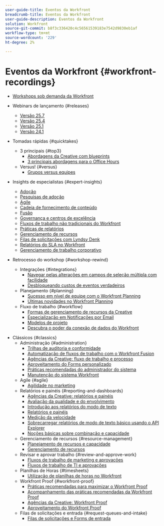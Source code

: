 ```yaml
---
user-guide-title: Eventos da Workfront
breadcrumb-title: Eventos da Workfront
user-guide-description: Eventos da Workfront
solution: Workfront
source-git-commit: b8f3c336420c4c56561539183e7542d9830eb1af
workflow-type: tm+mt
source-wordcount: '229'
ht-degree: 2%

---
```



# Eventos da Workfront {#workfront-recordings}

+ [Workshops sob demanda da Workfront](overview.md)

+ Webinars de lançamento {#releases}
   + [Versão 25.7](releases/25-7-release-webinar.md)
   + [Versão 25.4](releases/25-4-release-webinar.md)
   + [Versão 25.1](releases/25-1-release-webinar.md)
   + [Versão 24.1](releases/24-1-release-webinar.md)
+ Tomadas rápidas {#quicktakes}
   + 3 principais {#top3}
      + [Abordagens da Creative com blueprints](top3/blueprints.md)
      + [3 principais abordagens para o Office Hours](top3/office-hours.md)
   + Versus! {#versus}
      + [Grupos versus equipes](versus/groups-vs-teams.md)
+ Insights de especialistas {#expert-insights}
   + [Adoção](expert-insights/adoption.md)
   + [Pesquisas de adoção](expert-insights/adoption-surveys.md)
   + [Agile](expert-insights/agile.md)
   + [Cadeia de fornecimento de conteúdo](expert-insights/content-supply-chain.md)
   + [Fusão](expert-insights/fusion.md)
   + [Governança e centros de excelência](expert-insights/centers-of-excellence.md)
   + [Fluxos de trabalho não tradicionais do Workfront](expert-insights/non-traditional-workfront-workflows.md)
   + [Práticas de relatórios](expert-insights/reporting-practices.md)
   + [Gerenciamento de recursos](expert-insights/resource-management.md)
   + [Filas de solicitações com Lyndsy Denk](expert-insights/request-queues.md)
   + [Relatórios do SLA no Workfront](expert-insights/sla-reporting.md)
   + [Gerenciamento de trabalho corporativo](expert-insights/enterprise-work-management.md)
+ Retrocesso do workshop {#workshop-rewind}
   + Integrações {#integrations}
      + [Navegar pelas alterações em campos de seleção múltipla com facilidade](workshop-rewind/integrations/mulit-select-fields.md)
      + [Desbloqueando custos de eventos verdadeiros](workshop-rewind/integrations/event-costs.md)
   + Planejamento {#planning}
      + [Sucesso em nível de equipe com o Workfront Planning](workshop-rewind/planning/team-success-workfront-planning.md)
      + [Últimas novidades no Workfront Planning](workshop-rewind/planning/workfront-planning.md)
   + Fluxo de trabalho {#workflow}
      + [Formas de gerenciamento de recursos da Creative](classics/creative-ways-of-managing-resources.md)
      + [Especialização em Notificações por Email](workshop-rewind/workflow/email-notifications.md)
      + [Modelos de projeto](workshop-rewind/workflow/project-templates.md)
      + [Descubra o poder da conexão de dados do Workfront](workshop-rewind/workflow/data-connect.md)

<!--  + Planning {#planning}
  + Integrations {#integrations}
-->

+ Clássicos {#classics}
   + Administração {#administration}
      + [Trilhas de auditoria e conformidade](user-groups/audit-trails-and-compliance.md)
      + [Automatização de fluxos de trabalho com o Workfront Fusion](user-groups/automating-workflows-with-workfront-fusion.md)
      + [Agências da Creative: fluxo de trabalho e processo](user-groups/creative-agencies-workflows-and-process.md)
      + [Aproveitamento do Forms personalizado](user-groups/leveraging-custom-forms.md)
      + [Práticas recomendadas do administrador do sistema](user-groups/system-admin-best-practices.md)
      + [Manutenção do sistema Workfront](user-groups/workfront-system-maintenance.md)
   + Agile {#agile}
      + [Agilidade no marketing](user-groups/agile-in-marketing.md)
   + Relatórios e painéis {#reporting-and-dashboards}
      + [Agências da Creative: relatórios e painéis](user-groups/creative-agencies-reporting-and-dashboards.md)
      + [Avaliação da qualidade e do envolvimento](classics/gauging-quality-and-engagement.md)
      + [Introdução aos relatórios do modo de texto](classics/introduction-to-text-mode-reporting.md)
      + [Relatórios e painéis](user-groups/reporting-and-dashboards.md)
      + [Medição da velocidade](classics/measuring-velocity.md)
      + [Sobrecarregar relatórios de modo de texto básico usando o API Explorer](classics/supercharge-basic-text-mode-reporting-using-the-api-explorer.md)
      + [Noções básicas sobre combinação e capacidade](classics/understanding-mix-and-capacity.md)
   + Gerenciamento de recursos {#resource-management}
      + [Planejamento de recursos e capacidade](user-groups/resource-and-capacity-planning.md)
      + [Gerenciamento de recursos](user-groups/resource-management.md)
   + Revisar e aprovar trabalho {#review-and-approve-work}
      + [Fluxos de trabalho de marketing e aprovações](user-groups/marketing-workflows-and-approvals.md)
      + [Fluxos de trabalho de TI e aprovações](user-groups/it-workflows-and-approvals.md)
   + Planilhas de Horas {#timesheets}
      + [Utilização de planilhas de horas no Workfront](user-groups/utilizing-timesheets-in-workfront.md)
   + Workfront Proof {#workfront-proof}
      + [Práticas recomendadas para maximizar o Workfront Proof](classics/best-practices-to-maximize-workfront-proof.md)
      + [Acompanhamento das práticas recomendadas da Workfront Proof](classics/follow-up-to-workfront-proof-best-practices.md)
      + [Agências da Creative: Workfront Proof](user-groups/creative-agencies-workfront-proof.md)
      + [Aproveitamento do Workfront Proof](user-groups/leveraging-workfront-proof.md)
   + Filas de solicitações e entrada {#request-queues-and-intake}
      + [Filas de solicitações e Forms de entrada](user-groups/request-queues-and-intake-forms.md)



